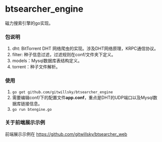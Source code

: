 # btsearcher_engine
磁力搜索引擎的go实现。

### 包说明

1. dht: BitTorrent DHT 网络爬虫的实现。涉及DHT网络原理，KRPC通信协议。
2. filter: 种子信息过滤，过滤规则在conf/文件夹下定义。
3. models：Mysql数据库表结构定义。
4. torrent：种子文件解析。

### 使用

1. `go get github.com/gitwillsky/btsearcher_engine`
2. 需要编辑conf/下的配置文件**app.conf**，重点是DHT的UDP端口以及Mysql数据库链接信息。
3. `go run btengine.go`


### 关于前端展示示例

前端展示示例在 https://github.com/gitwillsky/btsearcher_web
